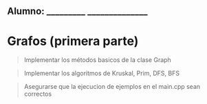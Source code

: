 ## Alumno: _________  ______________

# Grafos (primera parte)

> Implementar los métodos basicos de la clase Graph

> Implementar los algoritmos de Kruskal, Prim, DFS, BFS

> Asegurarse que la ejecucion de ejemplos en el main.cpp sean correctos


